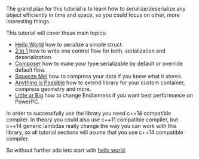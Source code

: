 The grand plan for this tutorial is to learn how to serialize/deserialize any object efficiently in time and space, so you could focus on other, more interesting things.


This tutorial will cover these main topics:
* [Hello World](hello_world.md) how to serialize a simple struct.
* [2 in 1](two_in_one.md) how to write one control flow for both, serialization and deserialization.
* [Composer](composition.md) how to make your type serializable by default or override default flow.
* [Squeeze Me!](compression.md) how to compress your data if you know what it stores.
* [Anything is Possible](extensions.md) how to extend library for your custom container, compress geometry and more.
* [Little or Big](endianness.md) how to change Endianness if you want best performance on PowerPC.

In order to successfully use the library you need c++14 compatible compiler. In theory you could also use c++11 compatible compiler, but c++14 generic lambdas really change the way you can work with this library, so all tutorial sections will asume that you use c++14 compatible compiler.

So without further ado lets start with [hello world](hello_world.md).

